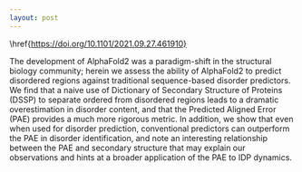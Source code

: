 ```yaml
---
layout: post
---
```

\href{https://doi.org/10.1101/2021.09.27.461910}

The development of AlphaFold2 was a paradigm-shift in the structural biology community; herein we assess the ability of AlphaFold2 to predict disordered regions against traditional sequence-based disorder predictors. We find that a naive use of Dictionary of Secondary Structure of Proteins (DSSP) to separate ordered from disordered regions leads to a dramatic overestimation in disorder content, and that the Predicted Aligned Error (PAE) provides a much more rigorous metric. In addition, we show that even when used for disorder prediction, conventional predictors can outperform the PAE in disorder identification, and note an interesting relationship between the PAE and secondary structure that may explain our observations and hints at a broader application of the PAE to IDP dynamics.
